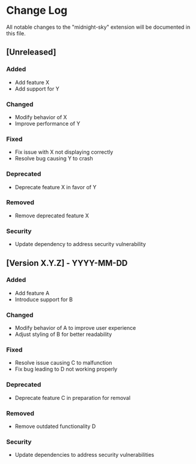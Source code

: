 # Change Log

All notable changes to the "midnight-sky" extension will be documented in this file.

## [Unreleased]

### Added

- Add feature X
- Add support for Y

### Changed

- Modify behavior of X
- Improve performance of Y

### Fixed

- Fix issue with X not displaying correctly
- Resolve bug causing Y to crash

### Deprecated

- Deprecate feature X in favor of Y

### Removed

- Remove deprecated feature X

### Security

- Update dependency to address security vulnerability

## [Version X.Y.Z] - YYYY-MM-DD

### Added

- Add feature A
- Introduce support for B

### Changed

- Modify behavior of A to improve user experience
- Adjust styling of B for better readability

### Fixed

- Resolve issue causing C to malfunction
- Fix bug leading to D not working properly

### Deprecated

- Deprecate feature C in preparation for removal

### Removed

- Remove outdated functionality D

### Security

- Update dependencies to address security vulnerabilities
